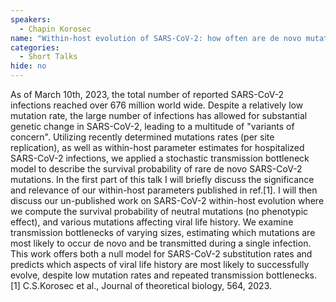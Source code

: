 ```yaml
---
speakers:
  - Chapin Korosec
name: "Within-host evolution of SARS-CoV-2: how often are de novo mutations transmitted?"
categories:
  - Short Talks
hide: no
---
```

As of March 10th, 2023, the total number of reported SARS-CoV-2 infections reached over 676 million world wide. Despite a relatively low mutation rate, the large number of infections has allowed for substantial genetic change in SARS-CoV-2, leading to a multitude of "variants of concern". Utilizing recently determined mutations rates (per site replication), as well as within-host parameter estimates for hospitalized SARS-CoV-2 infections, we applied a stochastic transmission bottleneck model to describe the survival probability of rare de novo SARS-CoV-2 mutations. In the first part of this talk I will briefly discuss the significance and relevance of our within-host parameters published in ref.[1]. I will then discuss our un-published work on SARS-CoV-2 within-host evolution where we compute the survival probability of neutral mutations (no phenotypic effect), and various mutations affecting viral life history. We examine transmission bottlenecks of varying sizes, estimating which mutations are most likely to occur de novo and be transmitted during a single infection. This work offers both a null model for SARS-CoV-2 substitution rates and predicts which aspects of viral life history are most likely to successfully evolve, despite low mutation rates and repeated transmission bottlenecks. [1] C.S.Korosec et al., Journal of theoretical biology, 564, 2023.
